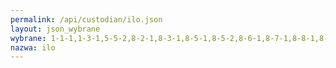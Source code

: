 ```yaml
---
permalink: /api/custodian/ilo.json
layout: json_wybrane
wybrane: 1-1-1,1-3-1,5-5-2,8-2-1,8-3-1,8-5-1,8-5-2,8-6-1,8-7-1,8-8-1,8-8-2,8-b-1,10-4-1
nazwa: ilo
---
```


